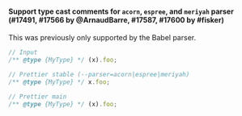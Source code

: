 #### Support type cast comments for `acorn`, `espree`, and `meriyah` parser (#17491, #17566 by @ArnaudBarre, #17587, #17600 by #fisker)

This was previously only supported by the Babel parser.

<!-- prettier-ignore -->
```js
// Input
/** @type {MyType} */ (x).foo;

// Prettier stable (--parser=acorn|espree|meriyah)
/** @type {MyType} */ x.foo;

// Prettier main
/** @type {MyType} */ (x).foo;
```
